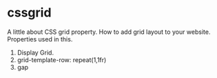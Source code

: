 # cssgrid
A little about CSS grid property.
How to add grid layout to your website.
Properties used in this.
1) Display Grid.
2) grid-template-row: repeat(1,1fr)
3) gap
   

